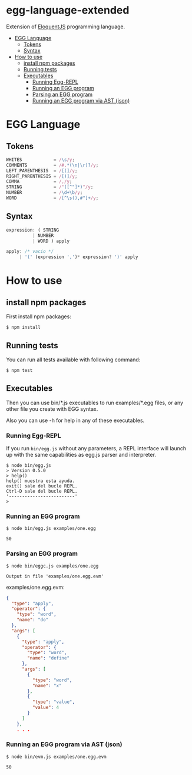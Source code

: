 # egg-language-extended <!-- omit in toc -->

Extension of [EloquentJS](https://eloquentjavascript.net/12_language.html) programming language.

- [EGG Language](#egg-language)
  - [Tokens](#tokens)
  - [Syntax](#syntax)
- [How to use](#how-to-use)
  - [install npm packages](#install-npm-packages)
  - [Running tests](#running-tests)
  - [Executables](#executables)
    - [Running Egg-REPL](#running-egg-repl)
    - [Running an EGG program](#running-an-egg-program)
    - [Parsing an EGG program](#parsing-an-egg-program)
    - [Running an EGG program via AST (json)](#running-an-egg-program-via-ast-json)

# EGG Language

## Tokens
```js
WHITES            = /\s/y;
COMMENTS          = /#.*(\n|\r)?/y;
LEFT_PARENTHESIS  = /[(]/y;
RIGHT_PARENTHESIS = /[)]/y;
COMMA             = /,/y;
STRING            = /"([^"]*)"/y;
NUMBER            = /\d+\b/y;
WORD              = /[^\s(),#"]+/y;
```

## Syntax
```js
expression: ( STRING 
          | NUMBER 
          | WORD ) apply 

apply: /* vacio */
     | '(' (expression ',')* expression? ')' apply
```

# How to use

## install npm packages

First install npm packages:

```console
$ npm install
```

## Running tests

You can run all tests available with following command:

```console
$ npm test
```

## Executables

Then you can use bin/\*.js executables to run examples/\*.egg files, or any other file you create with EGG syntax.

Also you can use -h for help in any of these executables.

### Running Egg-REPL
If you run `bin/egg.js` without any parameters, a REPL interface will launch up with the same capabilities as egg.js parser and interpreter.
```console
$ node bin/egg.js
> Version 0.5.0
> help()
help() muestra esta ayuda.
exit() sale del bucle REPL.
Ctrl-D sale del bucle REPL.
'-------------------------'
> 
```

### Running an EGG program

```console
$ node bin/egg.js examples/one.egg

50
```

### Parsing an EGG program

```console
$ node bin/eggc.js examples/one.egg

Output in file 'examples/one.egg.evm'
```
examples/one.egg.evm:
```json
{
  "type": "apply",
  "operator": {
    "type": "word",
    "name": "do"
  },
  "args": [
    {
      "type": "apply",
      "operator": {
        "type": "word",
        "name": "define"
      },
      "args": [
        {
          "type": "word",
          "name": "x"
        },
        {
          "type": "value",
          "value": 4
        }
      ]
    },
    . . .
```

### Running an EGG program via AST (json)

```console
$ node bin/evm.js examples/one.egg.evm

50
```
